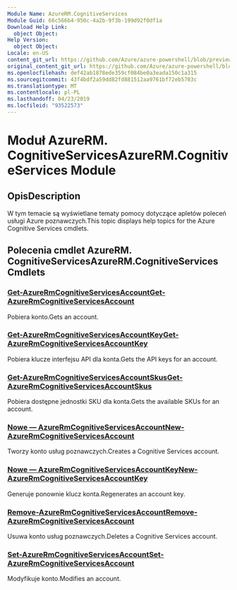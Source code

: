 ```yaml
---
Module Name: AzureRM.CognitiveServices
Module Guid: 66c566b4-950c-4a2b-9f3b-199d92f0df1a
Download Help Link:
  object Object: 
Help Version:
  object Object: 
Locale: en-US
content_git_url: https://github.com/Azure/azure-powershell/blob/preview/src/ResourceManager/CognitiveServices/Commands.Management.CognitiveServices/help/AzureRM.CognitiveServices.md
original_content_git_url: https://github.com/Azure/azure-powershell/blob/preview/src/ResourceManager/CognitiveServices/Commands.Management.CognitiveServices/help/AzureRM.CognitiveServices.md
ms.openlocfilehash: def42ab1878ede359cf084be0a3eada150c1a315
ms.sourcegitcommit: 43f4bdf2a59dd82fd881512aa9761bf72eb5703c
ms.translationtype: MT
ms.contentlocale: pl-PL
ms.lasthandoff: 04/23/2019
ms.locfileid: "93522573"
---
```

# <span data-ttu-id="f5605-101">Moduł AzureRM. CognitiveServices</span><span class="sxs-lookup"><span data-stu-id="f5605-101">AzureRM.CognitiveServices Module</span></span>
## <span data-ttu-id="f5605-102">Opis</span><span class="sxs-lookup"><span data-stu-id="f5605-102">Description</span></span>
<span data-ttu-id="f5605-103">W tym temacie są wyświetlane tematy pomocy dotyczące apletów poleceń usługi Azure poznawczych.</span><span class="sxs-lookup"><span data-stu-id="f5605-103">This topic displays help topics for the Azure Cognitive Services cmdlets.</span></span>

## <span data-ttu-id="f5605-104">Polecenia cmdlet AzureRM. CognitiveServices</span><span class="sxs-lookup"><span data-stu-id="f5605-104">AzureRM.CognitiveServices Cmdlets</span></span>
### [<span data-ttu-id="f5605-105">Get-AzureRmCognitiveServicesAccount</span><span class="sxs-lookup"><span data-stu-id="f5605-105">Get-AzureRmCognitiveServicesAccount</span></span>](Get-AzureRmCognitiveServicesAccount.md)
<span data-ttu-id="f5605-106">Pobiera konto.</span><span class="sxs-lookup"><span data-stu-id="f5605-106">Gets an account.</span></span>

### [<span data-ttu-id="f5605-107">Get-AzureRmCognitiveServicesAccountKey</span><span class="sxs-lookup"><span data-stu-id="f5605-107">Get-AzureRmCognitiveServicesAccountKey</span></span>](Get-AzureRmCognitiveServicesAccountKey.md)
<span data-ttu-id="f5605-108">Pobiera klucze interfejsu API dla konta.</span><span class="sxs-lookup"><span data-stu-id="f5605-108">Gets the API keys for an account.</span></span>

### [<span data-ttu-id="f5605-109">Get-AzureRmCognitiveServicesAccountSkus</span><span class="sxs-lookup"><span data-stu-id="f5605-109">Get-AzureRmCognitiveServicesAccountSkus</span></span>](Get-AzureRmCognitiveServicesAccountSkus.md)
<span data-ttu-id="f5605-110">Pobiera dostępne jednostki SKU dla konta.</span><span class="sxs-lookup"><span data-stu-id="f5605-110">Gets the available SKUs for an account.</span></span>

### [<span data-ttu-id="f5605-111">Nowe — AzureRmCognitiveServicesAccount</span><span class="sxs-lookup"><span data-stu-id="f5605-111">New-AzureRmCognitiveServicesAccount</span></span>](New-AzureRmCognitiveServicesAccount.md)
<span data-ttu-id="f5605-112">Tworzy konto usług poznawczych.</span><span class="sxs-lookup"><span data-stu-id="f5605-112">Creates a Cognitive Services account.</span></span>

### [<span data-ttu-id="f5605-113">Nowe — AzureRmCognitiveServicesAccountKey</span><span class="sxs-lookup"><span data-stu-id="f5605-113">New-AzureRmCognitiveServicesAccountKey</span></span>](New-AzureRmCognitiveServicesAccountKey.md)
<span data-ttu-id="f5605-114">Generuje ponownie klucz konta.</span><span class="sxs-lookup"><span data-stu-id="f5605-114">Regenerates an account key.</span></span>

### [<span data-ttu-id="f5605-115">Remove-AzureRmCognitiveServicesAccount</span><span class="sxs-lookup"><span data-stu-id="f5605-115">Remove-AzureRmCognitiveServicesAccount</span></span>](Remove-AzureRmCognitiveServicesAccount.md)
<span data-ttu-id="f5605-116">Usuwa konto usług poznawczych.</span><span class="sxs-lookup"><span data-stu-id="f5605-116">Deletes a Cognitive Services account.</span></span>

### [<span data-ttu-id="f5605-117">Set-AzureRmCognitiveServicesAccount</span><span class="sxs-lookup"><span data-stu-id="f5605-117">Set-AzureRmCognitiveServicesAccount</span></span>](Set-AzureRmCognitiveServicesAccount.md)
<span data-ttu-id="f5605-118">Modyfikuje konto.</span><span class="sxs-lookup"><span data-stu-id="f5605-118">Modifies an account.</span></span>

